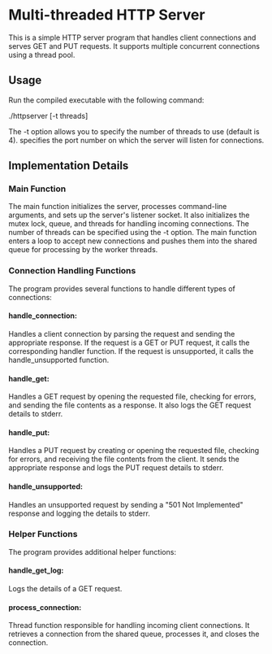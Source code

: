 # Multi-threaded HTTP Server

This is a simple HTTP server program that handles client connections and serves GET and PUT requests. It supports multiple concurrent connections using a thread pool.

## Usage
Run the compiled executable with the following command:

./httpserver [-t threads] <port>

The -t option allows you to specify the number of threads to use (default is 4).
<port> specifies the port number on which the server will listen for connections.

## Implementation Details

### Main Function

The main function initializes the server, processes command-line arguments, and sets up the server's listener socket. It also initializes the mutex lock, queue, and threads for handling incoming connections. The number of threads can be specified using the -t option. The main function enters a loop to accept new connections and pushes them into the shared queue for processing by the worker threads.

### Connection Handling Functions

The program provides several functions to handle different types of connections:

#### handle_connection: 
Handles a client connection by parsing the request and sending the appropriate response. If the request is a GET or PUT request, it calls the corresponding handler function. If the request is unsupported, it calls the handle_unsupported function.

#### handle_get: 
Handles a GET request by opening the requested file, checking for errors, and sending the file contents as a response. It also logs the GET request details to stderr.

#### handle_put: 
Handles a PUT request by creating or opening the requested file, checking for errors, and receiving the file contents from the client. It sends the appropriate response and logs the PUT request details to stderr.

#### handle_unsupported: 
Handles an unsupported request by sending a "501 Not Implemented" response and logging the details to stderr.

### Helper Functions

The program provides additional helper functions:

#### handle_get_log: 
Logs the details of a GET request.

#### process_connection: 
Thread function responsible for handling incoming client connections. It retrieves a connection from the shared queue, processes it, and closes the connection.
